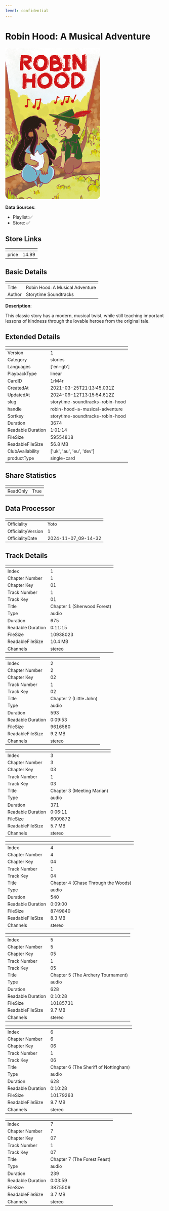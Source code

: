 ```yaml
---
level: confidential
---
```

# Robin Hood: A Musical Adventure

![card_[1rM4r].png](../../img/cards/card_[1rM4r].png)

**Data Sources**: 

- Playlist:✅
- Store: ✅


## Store Links

| <!-- --> | <!-- --> |
| - | - |
| price | 14.99 |


## Basic Details

| <!-- --> | <!-- --> |
| - | - |
| Title | Robin Hood: A Musical Adventure |
| Author | Storytime Soundtracks |

**Description**:

This classic story has a modern, musical twist, while still teaching important lessons of kindness through the lovable heroes from the original tale.


## Extended Details

| <!-- --> | <!-- --> |
| - | - |
| Version | 1 |
| Category | stories |
| Languages | ['en-gb'] |
| PlaybackType | linear |
| CardID | 1rM4r |
| CreatedAt | 2021-03-25T21:13:45.031Z |
| UpdatedAt | 2024-09-12T13:15:54.612Z |
| slug | storytime-soundtracks-robin-hood |
| handle | robin-hood-a-musical-adventure |
| Sortkey | storytime-soundtracks-robin-hood |
| Duration | 3674 |
| Readable Duration | 1:01:14 |
| FileSize | 59554818 |
| ReadableFileSize | 56.8 MB |
| ClubAvailability | ['uk', 'au', 'eu', 'dev'] |
| productType | single-card |


## Share Statistics

| <!-- --> | <!-- --> |
| - | - |
| ReadOnly | True |


## Data Processor

| <!-- --> | <!-- --> |
| - | - |
| Officiality | Yoto
| OfficialityVersion | 1
| OfficialityDate | 2024-11-07_09-14-32


## Track Details

| <!-- --> | <!-- --> |
| - | - |
| Index | 1 |
| Chapter Number | 1 |
| Chapter Key | 01 |
| Track Number | 1 |
| Track Key | 01 |
| Title | Chapter 1 (Sherwood Forest) |
| Type | audio |
| Duration | 675 |
| Readable Duration | 0:11:15 |
| FileSize | 10938023 |
| ReadableFileSize | 10.4 MB |
| Channels | stereo |

| <!-- --> | <!-- --> |
| - | - |
| Index | 2 |
| Chapter Number | 2 |
| Chapter Key | 02 |
| Track Number | 1 |
| Track Key | 02 |
| Title | Chapter 2 (Little John) |
| Type | audio |
| Duration | 593 |
| Readable Duration | 0:09:53 |
| FileSize | 9616580 |
| ReadableFileSize | 9.2 MB |
| Channels | stereo |

| <!-- --> | <!-- --> |
| - | - |
| Index | 3 |
| Chapter Number | 3 |
| Chapter Key | 03 |
| Track Number | 1 |
| Track Key | 03 |
| Title | Chapter 3 (Meeting Marian) |
| Type | audio |
| Duration | 371 |
| Readable Duration | 0:06:11 |
| FileSize | 6009872 |
| ReadableFileSize | 5.7 MB |
| Channels | stereo |

| <!-- --> | <!-- --> |
| - | - |
| Index | 4 |
| Chapter Number | 4 |
| Chapter Key | 04 |
| Track Number | 1 |
| Track Key | 04 |
| Title | Chapter 4 (Chase Through the Woods) |
| Type | audio |
| Duration | 540 |
| Readable Duration | 0:09:00 |
| FileSize | 8749840 |
| ReadableFileSize | 8.3 MB |
| Channels | stereo |

| <!-- --> | <!-- --> |
| - | - |
| Index | 5 |
| Chapter Number | 5 |
| Chapter Key | 05 |
| Track Number | 1 |
| Track Key | 05 |
| Title | Chapter 5 (The Archery Tournament) |
| Type | audio |
| Duration | 628 |
| Readable Duration | 0:10:28 |
| FileSize | 10185731 |
| ReadableFileSize | 9.7 MB |
| Channels | stereo |

| <!-- --> | <!-- --> |
| - | - |
| Index | 6 |
| Chapter Number | 6 |
| Chapter Key | 06 |
| Track Number | 1 |
| Track Key | 06 |
| Title | Chapter 6 (The Sheriff of Nottingham) |
| Type | audio |
| Duration | 628 |
| Readable Duration | 0:10:28 |
| FileSize | 10179263 |
| ReadableFileSize | 9.7 MB |
| Channels | stereo |

| <!-- --> | <!-- --> |
| - | - |
| Index | 7 |
| Chapter Number | 7 |
| Chapter Key | 07 |
| Track Number | 1 |
| Track Key | 07 |
| Title | Chapter 7 (The Forest Feast) |
| Type | audio |
| Duration | 239 |
| Readable Duration | 0:03:59 |
| FileSize | 3875509 |
| ReadableFileSize | 3.7 MB |
| Channels | stereo |

